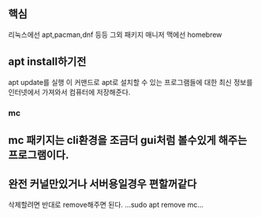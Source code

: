 ## 핵심
리눅스에선 apt,pacman,dnf 등등 그외 패키지 매니저
맥에선 homebrew

## apt install하기전
apt update를 실행 이 커맨드로 apt로 설치할 수 있는 프로그램들에 대한 최신 정보를 인터넷에서 가져와서 컴퓨터에 저장해준다.

### **mc**
mc 패키지는 cli환경을 조금더 gui처럼 볼수있게 해주는 프로그램이다.
---
완전 커널만있거나 서버용일경우 편할꺼같다
---
삭제할려면 반대로 remove해주면 된다.
...sudo apt remove mc...



